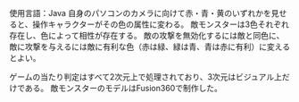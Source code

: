 使用言語：Java
自身のパソコンのカメラに向けて赤・青・黄のいずれかを見せると、操作キャラクターがその色の属性に変わる。
敵モンスターは3色それぞれ存在し、色によって相性が存在する。
敵の攻撃を無効化するには敵と同色に、敵に攻撃を与えるには敵に有利な色（赤は緑、緑は青、青は赤に有利）に変えるとよい。

ゲームの当たり判定はすべて2次元上で処理されており、3次元はビジュアル上だけである。
敵モンスターのモデルはFusion360で制作した。
